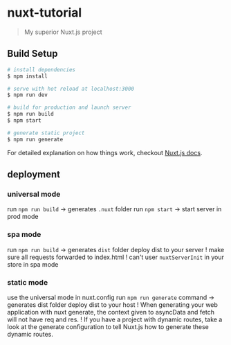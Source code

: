 # nuxt-tutorial

> My superior Nuxt.js project

## Build Setup

```bash
# install dependencies
$ npm install

# serve with hot reload at localhost:3000
$ npm run dev

# build for production and launch server
$ npm run build
$ npm start

# generate static project
$ npm run generate
```

For detailed explanation on how things work, checkout [Nuxt.js docs](https://nuxtjs.org).

## deployment

### universal mode

run `npm run build` -> generates `.nuxt` folder
run `npm start` -> start server in prod mode

### spa mode

run `npm run build` -> generates `dist` folder
deploy dist to your server
! make sure all requests forwarded to index.html
! can't user `nuxtServerInit` in your store in spa mode

### static mode

use the universal mode in nuxt.config
run `npm run generate` command -> generates dist folder
deploy dist to your host
! When generating your web application with nuxt generate, the context given to asyncData and fetch will not have req and res.
! If you have a project with dynamic routes, take a look at the generate configuration to tell Nuxt.js how to generate these dynamic routes.
